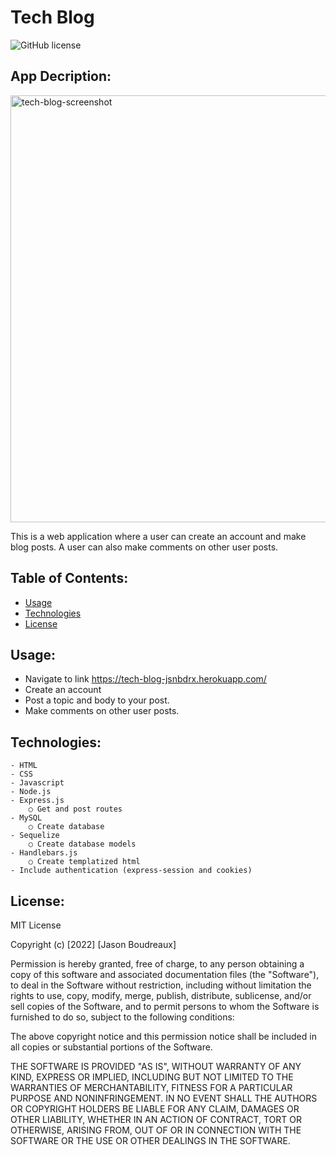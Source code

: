# Tech Blog
![GitHub license](http://img.shields.io/badge/license-MIT-blue.svg)
## App Decription:

<img width="683" alt="tech-blog-screenshot" src="https://user-images.githubusercontent.com/91853630/154390001-6a733dc3-2754-4df4-8f8e-8d96e0925f21.png">

This is a web application where a user can create an account and make blog posts. A user can also make comments on other user posts.
## Table of Contents:
  * [Usage](#usage)
  * [Technologies](#technologies)
  * [License](#license)

## Usage:
* Navigate to link https://tech-blog-jsnbdrx.herokuapp.com/
* Create an account
* Post a topic and body to your post.
* Make comments on other user posts.
## Technologies:
	- HTML
    - CSS
	- Javascript
	- Node.js
	- Express.js
		○ Get and post routes
	- MySQL
		○ Create database
	- Sequelize
		○ Create database models
	- Handlebars.js
		○ Create templatized html
    - Include authentication (express-session and cookies)
## License:
 MIT License

Copyright (c) [2022] [Jason Boudreaux]

Permission is hereby granted, free of charge, to any person obtaining a copy of this software and associated documentation files (the "Software"), to deal in the Software without restriction, including without limitation the rights to use, copy, modify, merge, publish, distribute, sublicense, and/or sell copies of the Software, and to permit persons to whom the Software is furnished to do so, subject to the following conditions:

The above copyright notice and this permission notice shall be included in all copies or substantial portions of the Software.

THE SOFTWARE IS PROVIDED "AS IS", WITHOUT WARRANTY OF ANY KIND, EXPRESS OR IMPLIED, INCLUDING BUT NOT LIMITED TO THE WARRANTIES OF MERCHANTABILITY, FITNESS FOR A PARTICULAR PURPOSE AND NONINFRINGEMENT. IN NO EVENT SHALL THE AUTHORS OR COPYRIGHT HOLDERS BE LIABLE FOR ANY CLAIM, DAMAGES OR OTHER LIABILITY, WHETHER IN AN ACTION OF CONTRACT, TORT OR OTHERWISE, ARISING FROM, OUT OF OR IN CONNECTION WITH THE SOFTWARE OR THE USE OR OTHER DEALINGS IN THE SOFTWARE. 
